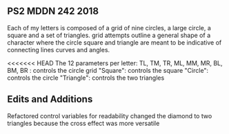 ## PS2 MDDN 242 2018

Each of my letters is composed of a grid of nine circles, a large circle, a square and a set of triangles. grid attempts outline a general shape of a character where the circle square and triangle are meant to be indicative of connecting lines curves and angles.

<<<<<<< HEAD
The 12 parameters per letter:
  TL, TM, TR, ML, MM, MR, BL, BM, BR : controls the circle grid 
  "Square": controls the square
  "Circle": controls the circle
  "Triangle": controls the two triangles

## Edits and Additions

  Refactored control variables for readability
  changed the diamond to two triangles because the cross effect was more versatile

